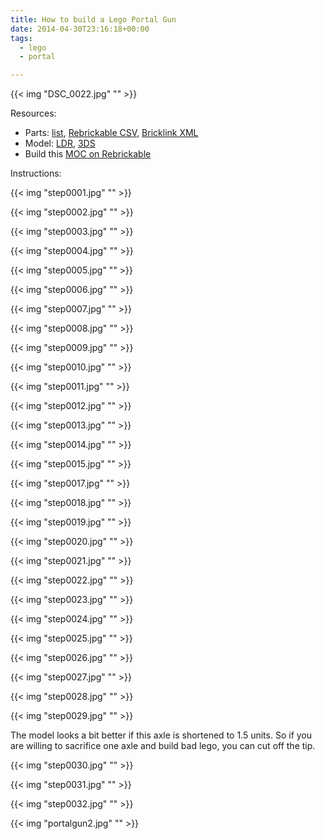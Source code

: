 ```yaml
---
title: How to build a Lego Portal Gun
date: 2014-04-30T23:16:18+00:00
tags:
  - lego
  - portal

---
```


{{< img "DSC_0022.jpg" "" >}}

Resources:

  * Parts: <a href="/article/portalgun/portalgun-parts.html">list</a>, <a href="/article/portalgun/portalgun-rebrickable.csv">Rebrickable CSV</a>, <a href="/article/portalgun/portalgun-bricklink.xml">Bricklink XML</a>
  * Model: <a href="/article/portalgun/portalgun.ldr" >LDR</a>, <a href="/article/portalgun/portalgun.3ds" >3DS</a>
  * Build this [MOC on Rebrickable][1]

<!--more-->

Instructions:

{{< img "step0001.jpg" "" >}}

{{< img "step0002.jpg" "" >}}

{{< img "step0003.jpg" "" >}}

{{< img "step0004.jpg" "" >}}

{{< img "step0005.jpg" "" >}}

{{< img "step0006.jpg" "" >}}

{{< img "step0007.jpg" "" >}}

{{< img "step0008.jpg" "" >}}

{{< img "step0009.jpg" "" >}}

{{< img "step0010.jpg" "" >}}

{{< img "step0011.jpg" "" >}}

{{< img "step0012.jpg" "" >}}

{{< img "step0013.jpg" "" >}}

{{< img "step0014.jpg" "" >}}

{{< img "step0015.jpg" "" >}}

{{< img "step0017.jpg" "" >}}

{{< img "step0018.jpg" "" >}}

{{< img "step0019.jpg" "" >}}

{{< img "step0020.jpg" "" >}}

{{< img "step0021.jpg" "" >}}

{{< img "step0022.jpg" "" >}}

{{< img "step0023.jpg" "" >}}

{{< img "step0024.jpg" "" >}}

{{< img "step0025.jpg" "" >}}

{{< img "step0026.jpg" "" >}}

{{< img "step0027.jpg" "" >}}

{{< img "step0028.jpg" "" >}}

{{< img "step0029.jpg" "" >}}

The model looks a bit better if this axle is shortened to 1.5 units. So if you are willing to sacrifice one axle and build bad lego, you can cut off the tip.<a href="/article/portalgun/step0029.jpg" rel="lightbox[456]" title="How to build a Lego Portal Gun"><br /> </a>

{{< img "step0030.jpg" "" >}}

{{< img "step0031.jpg" "" >}}

{{< img "step0032.jpg" "" >}}

{{< img "portalgun2.jpg" "" >}}

 [1]: http://rebrickable.com/mocs/marian/portal-gun-aperture-science-portable-quantum-tunneling-devic
